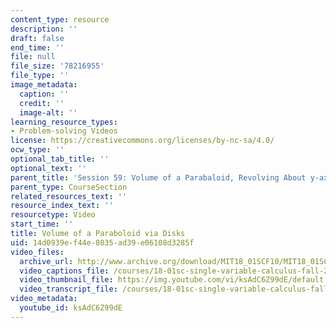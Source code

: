 ```yaml
---
content_type: resource
description: ''
draft: false
end_time: ''
file: null
file_size: '78216955'
file_type: ''
image_metadata:
  caption: ''
  credit: ''
  image-alt: ''
learning_resource_types:
- Problem-solving Videos
license: https://creativecommons.org/licenses/by-nc-sa/4.0/
ocw_type: ''
optional_tab_title: ''
optional_text: ''
parent_title: 'Session 59: Volume of a Parabaloid, Revolving About y-axis'
parent_type: CourseSection
related_resources_text: ''
resource_index_text: ''
resourcetype: Video
start_time: ''
title: Volume of a Paraboloid via Disks
uid: 14d0939e-f44e-8035-ad39-e06108d3285f
video_files:
  archive_url: http://www.archive.org/download/MIT18_01SCF10/MIT18_01SCF10Rec_44_300k.mp4
  video_captions_file: /courses/18-01sc-single-variable-calculus-fall-2010/952fccdd52575f45820599dfeb5d48ce_ksAdC6Z99dE.vtt
  video_thumbnail_file: https://img.youtube.com/vi/ksAdC6Z99dE/default.jpg
  video_transcript_file: /courses/18-01sc-single-variable-calculus-fall-2010/389631b71459c1847536a0fb1448b216_ksAdC6Z99dE.pdf
video_metadata:
  youtube_id: ksAdC6Z99dE
---
```

